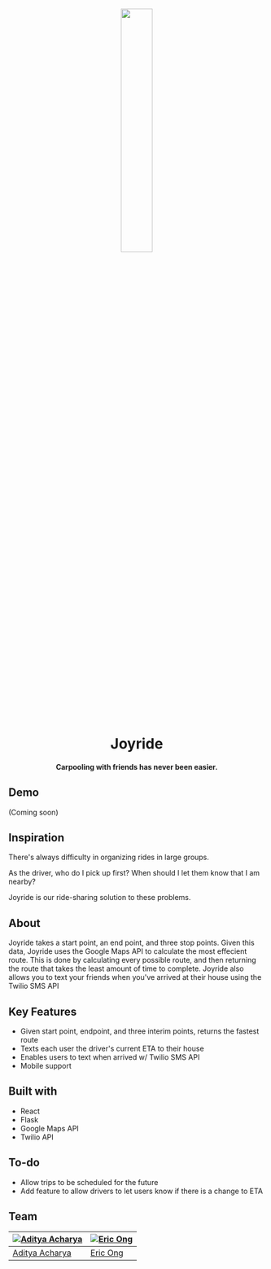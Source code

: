 
<h1 align="center"
<br>
<p align="center"><img src="./frontend/src/assets/hex_redone.png" width="35%"/></p>
<br>
Joyride
<br>
</h1>
<h4 align="center">Carpooling with friends has never been easier.</h4>

## Demo
(Coming soon)

## Inspiration
There's always difficulty in organizing rides in large groups.

As the driver, who do I pick up first?
When should I let them know that I am nearby?

Joyride is our ride-sharing solution to these problems.

## About
Joyride takes a start point, an end point, and three stop points. Given this data, Joyride uses the Google Maps API to calculate the most effecient route. This is done by calculating every possible route, and then returning the route that takes the least amount of time to complete. Joyride also allows you to text your friends when you've arrived at their house using the Twilio SMS API

## Key Features
* Given start point, endpoint, and three interim points, returns the fastest route
* Texts each user the driver's current ETA to their house
* Enables users to text when arrived w/ Twilio SMS API
* Mobile support

## Built with 
* React
* Flask
* Google Maps API
* Twilio API

## To-do
* Allow trips to be scheduled for the future
* Add feature to allow drivers to let users know if there is a change to ETA

## Team

[![Aditya Acharya](https://avatars1.githubusercontent.com/u/12688534?v=3&s=144)](https://github.com/adialachar)  | [![Eric Ong](https://avatars1.githubusercontent.com/u/12688534?v=3&s=144)](https://www.quandl.com/)
---|---
[Aditya Acharya ](github.com/adialachar) |[Eric Ong](https://github.com/ericong18)
